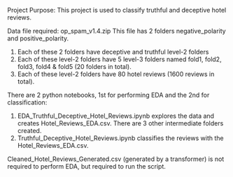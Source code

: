 Project Purpose: This project is used to classify truthful and deceptive hotel reviews.

Data file required: op_spam_v1.4.zip
This file has 2 folders negative_polarity and positive_polarity.
  1. Each of these 2 folders have deceptive and truthful level-2 folders
  2. Each of these level-2 folders have 5 level-3 folders named fold1, fold2, fold3, fold4 & fold5 (20 folders in total).
  3. Each of these level-2 folders have 80 hotel reviews (1600 reviews in total).

There are 2 python notebooks, 1st for performing EDA and the 2nd for classification:
  1. EDA_Truthful_Deceptive_Hotel_Reviews.ipynb explores the data and creates Hotel_Reviews_EDA.csv. There are 3 other intermediate folders created.
  2. Truthful_Deceptive_Hotel_Reviews.ipynb classifies the reviews with the Hotel_Reviews_EDA.csv.

Cleaned_Hotel_Reviews_Generated.csv (generated by a transformer) is not required to perform EDA, but required to run the script.
